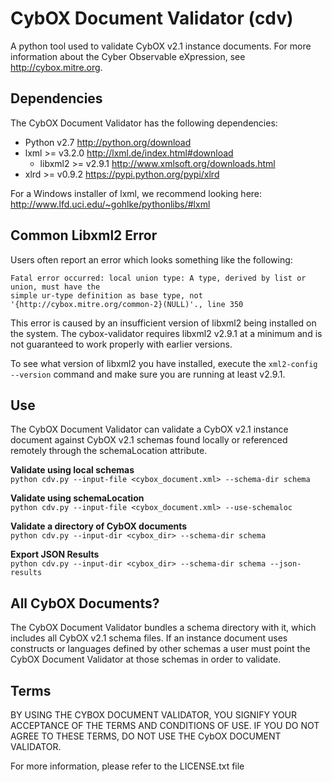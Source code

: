 # CybOX Document Validator (cdv)
A python tool used to validate CybOX v2.1 instance documents. For more information about the
Cyber Observable eXpression, see http://cybox.mitre.org.

## Dependencies
The CybOX Document Validator has the following dependencies:
* Python v2.7 http://python.org/download
* lxml >= v3.2.0 http://lxml.de/index.html#download
  * libxml2 >= v2.9.1 http://www.xmlsoft.org/downloads.html
* xlrd >= v0.9.2 https://pypi.python.org/pypi/xlrd

For a Windows installer of lxml, we recommend looking here: http://www.lfd.uci.edu/~gohlke/pythonlibs/#lxml

## Common Libxml2 Error
Users often report an error which looks something like the following:
```
Fatal error occurred: local union type: A type, derived by list or union, must have the 
simple ur-type definition as base type, not '{http://cybox.mitre.org/common-2}(NULL)'., line 350
```
This error is caused by an insufficient version of libxml2 being installed on the system. The 
cybox-validator requires libxml2 v2.9.1 at a minimum and is not guaranteed to work properly with
earlier versions. 

To see what version of libxml2 you have installed, execute the `xml2-config --version` command
and make sure you are running at least v2.9.1.

## Use
The CybOX Document Validator can validate a CybOX v2.1 instance document against CybOX v2.1 schemas
found locally or referenced remotely through the schemaLocation attribute. 

**Validate using local schemas**  
`python cdv.py --input-file <cybox_document.xml> --schema-dir schema`

**Validate using schemaLocation**  
`python cdv.py --input-file <cybox_document.xml> --use-schemaloc`

**Validate a directory of CybOX documents**  
`python cdv.py --input-dir <cybox_dir> --schema-dir schema`

**Export JSON Results**  
`python cdv.py --input-dir <cybox_dir> --schema-dir schema --json-results`

## All CybOX Documents?
The CybOX Document Validator bundles a schema directory with it, which includes all CybOX v2.1 
schema files. If an instance document uses constructs or languages defined by other schemas
a user must point the CybOX Document Validator at those schemas in order to validate.

## Terms
BY USING THE CYBOX DOCUMENT VALIDATOR, YOU SIGNIFY YOUR ACCEPTANCE OF THE 
TERMS AND CONDITIONS OF USE.  IF YOU DO NOT AGREE TO THESE TERMS, DO NOT USE 
THE CybOX DOCUMENT VALIDATOR.

For more information, please refer to the LICENSE.txt file
